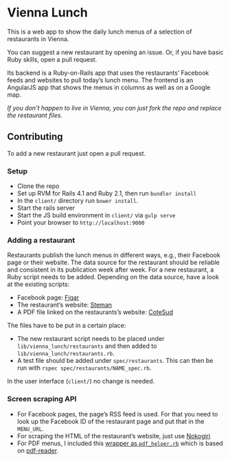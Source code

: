 # Vienna Lunch
This is a web app to show the daily lunch menus of a selection of restaurants in Vienna.

You can suggest a new restaurant by opening an issue. Or, if you have basic Ruby skills, open a pull request.

Its backend is a Ruby-on-Rails app that uses the restaurants’ Facebook feeds and websites to pull today’s lunch menu.
The frontend is an AngularJS app that shows the menus in columns as well as on a Google map.

*If you don’t happen to live in Vienna, you can just fork the repo and replace the restaurant files.*

## Contributing
To add a new restaurant just open a pull request.

### Setup
* Clone the repo
* Set up RVM for Rails 4.1 and Ruby 2.1, then run `bundler install`
* In the `client/` directory run `bower install`.
* Start the rails server
* Start the JS build environment in `client/` via `gulp serve`
* Point your browser to `http://localhost:9000`

### Adding a restaurant
Restaurants publish the lunch menus in different ways, e.g., their Facebook page or their website. The data source for the restaurant should be reliable and consistent in its publication week after week.
For a new restaurant, a Ruby script needs to be added. Depending on the data source, have a look at the existing scripts:
* Facebook page: [Figar](lib/vienna_lunch/restaurants/figar.rb)
* The restaurant’s website: [Steman](lib/vienna_lunch/restaurants/steman.rb)
* A PDF file linked on the restaurants’s website: [CoteSud](lib/vienna_lunch/restaurants/cote_sud.rb)

The files have to be put in a certain place:
* The new restaurant script needs to be placed under `lib/vienna_lunch/restaurants` and then added to `lib/vienna_lunch/restaurants.rb`.
* A test file should be added under `spec/restaurants`. This can then be run with `rspec spec/restaurants/NAME_spec.rb`. 

In the user interface (`client/`) no change is needed.

### Screen scraping API
* For Facebook pages, the page’s RSS feed is used. For that you need to look up the Facebook ID of the restaurant page and put that in the `MENU_URL`.
* For scraping the HTML of the restaurant’s website, just use [Nokogiri](http://www.rubydoc.info/github/sparklemotion/nokogiri)
* For PDF menus, I included this [wrapper as `pdf_helper.rb`](http://blog.peschla.net/2014/04/parsing-pdf-text-with-coordinates-in-ruby/) which is based on [pdf-reader](https://github.com/yob/pdf-reader). 
